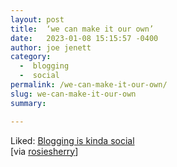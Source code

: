```yaml
---
layout: post
title:  ‘we can make it our own’
date:   2023-01-08 15:15:57 -0400
author: joe jenett
category:
  -  blogging
  -  social
permalink: /we-can-make-it-our-own/
slug: we-can-make-it-our-own
summary: 

---
```

Liked: <a title="Blogging is kinda social" href="https://werd.io/2023/blogging-is-kinda-social">Blogging is kinda social</a><br>[via <a title="rosiesherry" href="https://pinboard.in/u:rosiesherry">rosiesherry</a>]

<a style="display:none;" href="https://brid.gy/publish/mastodon"><small>(cross-posted to mastodon)</small></a>